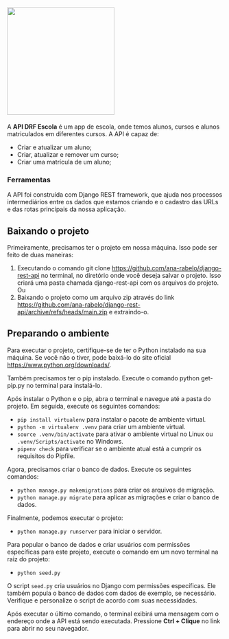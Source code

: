 # <img src=https://i.imgur.com/5ustGMp.png width="250"> </img>

A **API DRF Escola** é um app de escola, onde temos alunos, cursos e alunos matriculados em diferentes cursos. A API é capaz de:

- Criar e atualizar um aluno;
- Criar, atualizar e remover um curso;
- Criar uma matrícula de um aluno;

### Ferramentas
A API foi construída com Django REST framework, que ajuda nos processos intermediários entre os dados que estamos criando e o cadastro das URLs e das rotas principais da nossa aplicação.

## Baixando o projeto
Primeiramente, precisamos ter o projeto em nossa máquina. Isso pode ser feito de duas maneiras:

1. Executando o comando git clone https://github.com/ana-rabelo/django-rest-api no terminal, no diretório onde você deseja salvar o projeto. Isso criará uma pasta chamada django-rest-api com os arquivos do projeto. Ou
2. Baixando o projeto como um arquivo zip através do link https://github.com/ana-rabelo/django-rest-api/archive/refs/heads/main.zip e extraindo-o.

## Preparando o ambiente
Para executar o projeto, certifique-se de ter o Python instalado na sua máquina. Se você não o tiver, pode baixá-lo do site oficial https://www.python.org/downloads/.

Também precisamos ter o pip instalado. Execute o comando python get-pip.py no terminal para instalá-lo.

Após instalar o Python e o pip, abra o terminal e navegue até a pasta do projeto. Em seguida, execute os seguintes comandos:

- `pip install virtualenv` para instalar o pacote de ambiente virtual.
- `python -m virtualenv .venv` para criar um ambiente virtual.
- `source .venv/bin/activate` para ativar o ambiente virtual no Linux ou `.venv/Scripts/activate` no Windows.
- `pipenv check` para verificar se o ambiente atual está a cumprir os requisitos do Pipfile.

Agora, precisamos criar o banco de dados. Execute os seguintes comandos:

- `python manage.py makemigrations` para criar os arquivos de migração.
- `python manage.py migrate` para aplicar as migrações e criar o banco de dados.
 
Finalmente, podemos executar o projeto:

- `python manage.py runserver` para iniciar o servidor.

Para popular o banco de dados e criar usuários com permissões específicas para este projeto, execute o comando em um novo terminal na raiz do projeto:

- `python seed.py`

O script `seed.py` cria usuários no Django com permissões específicas. Ele também popula o banco de dados com dados de exemplo, se necessário. Verifique e personalize o script de acordo com suas necessidades.
  
Após executar o último comando, o terminal exibirá uma mensagem com o endereço onde a API está sendo executada. Pressione **Ctrl + Clique** no link para abrir no seu navegador.


